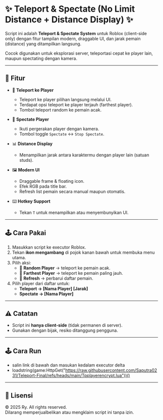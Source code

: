 # ✨ Teleport & Spectate (No Limit Distance + Distance Display) ✨

Script ini adalah **Teleport & Spectate System** untuk Roblox (client-side only) dengan fitur tampilan modern, draggable UI, dan jarak pemain (distance) yang ditampilkan langsung.  

Cocok digunakan untuk eksplorasi server, teleportasi cepat ke player lain, maupun spectating dengan kamera.  

---

## 🚀 Fitur
- 📌 **Teleport ke Player**  
  - Teleport ke player pilihan langsung melalui UI.  
  - Terdapat opsi teleport ke player terjauh (farthest player).  
  - Tombol teleport random ke pemain acak.  

- 🎥 **Spectate Player**  
  - Ikuti pergerakan player dengan kamera.  
  - Tombol toggle `Spectate` ↔ `Stop Spectate`.  

- 📊 **Distance Display**  
  - Menampilkan jarak antara karaktermu dengan player lain (satuan studs).  

- 🖼 **Modern UI**  
  - Draggable frame & floating icon.  
  - Efek RGB pada title bar.  
  - Refresh list pemain secara manual maupun otomatis.  

- ⌨️ **Hotkey Support**  
  - Tekan `T` untuk menampilkan atau menyembunyikan UI.  

---

## 🕹️ Cara Pakai
1. Masukkan script ke executor Roblox.  
2. Tekan **ikon mengambang** di pojok kanan bawah untuk membuka menu utama.  
3. Pilih aksi:
   - 🎲 **Random Player** → teleport ke pemain acak.  
   - 📡 **Farthest Player** → teleport ke pemain paling jauh.  
   - 🔄 **Refresh** → perbarui daftar pemain.  
4. Pilih player dari daftar untuk:
   - **Teleport → [Nama Player] [Jarak]**  
   - **Spectate → [Nama Player]**  

---

## ⚠️ Catatan
- Script ini **hanya client-side** (tidak permanen di server).  
- Gunakan dengan bijak, resiko ditanggung pengguna.  

---


## 🕹️ Cara Run
- salin link di bawah dan masukan kedalam executor delta
- loadstring(game:HttpGet("https://raw.githubusercontent.com/Saputra0231/Teleport-Final/refs/heads/main/Tpplayerencrypt.lua"))()

---


## 📜 Lisensi
© 2025 Ry. All rights reserved.  
Dilarang memperjualbelikan atau mengklaim script ini tanpa izin.
